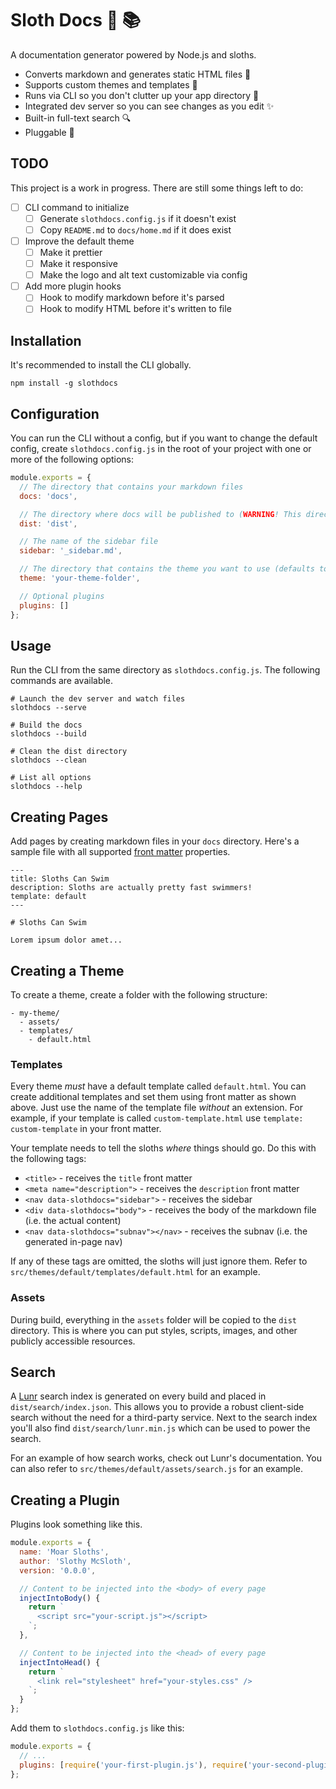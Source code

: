 # Sloth Docs 🦥 📚

A documentation generator powered by Node.js and sloths.

- Converts markdown and generates static HTML files 🌱
- Supports custom themes and templates 🎨
- Runs via CLI so you don't clutter up your app directory 🧹
- Integrated dev server so you can see changes as you edit ✨
- Built-in full-text search 🔍
- Pluggable 🔌

## TODO

This project is a work in progress. There are still some things left to do:

- [ ] CLI command to initialize
  - [ ] Generate `slothdocs.config.js` if it doesn't exist
  - [ ] Copy `README.md` to `docs/home.md` if it does exist
- [ ] Improve the default theme
  - [ ] Make it prettier
  - [ ] Make it responsive
  - [ ] Make the logo and alt text customizable via config
- [ ] Add more plugin hooks
  - [ ] Hook to modify markdown before it's parsed
  - [ ] Hook to modify HTML before it's written to file

## Installation

It's recommended to install the CLI globally.

```shell
npm install -g slothdocs
```

## Configuration

You can run the CLI without a config, but if you want to change the default config, create `slothdocs.config.js` in the root of your project with one or more of the following options:

```js
module.exports = {
  // The directory that contains your markdown files
  docs: 'docs',

  // The directory where docs will be published to (WARNING! This directory is deleted and recreated on every build)
  dist: 'dist',

  // The name of the sidebar file
  sidebar: '_sidebar.md',

  // The directory that contains the theme you want to use (defaults to the built-in theme)
  theme: 'your-theme-folder',

  // Optional plugins
  plugins: []
};
```

## Usage

Run the CLI from the same directory as `slothdocs.config.js`. The following commands are available.

```shell
# Launch the dev server and watch files
slothdocs --serve

# Build the docs
slothdocs --build

# Clean the dist directory
slothdocs --clean

# List all options
slothdocs --help
```

## Creating Pages

Add pages by creating markdown files in your `docs` directory. Here's a sample file with all supported [front matter](https://github.com/jxson/front-matter) properties.

```
---
title: Sloths Can Swim
description: Sloths are actually pretty fast swimmers!
template: default
---

# Sloths Can Swim

Lorem ipsum dolor amet...

```

## Creating a Theme

To create a theme, create a folder with the following structure:

```
- my-theme/
  - assets/
  - templates/
    - default.html
```

### Templates

Every theme _must_ have a default template called `default.html`. You can create additional templates and set them using front matter as shown above. Just use the name of the template file _without_ an extension. For example, if your template is called `custom-template.html` use `template: custom-template` in your front matter.

Your template needs to tell the sloths _where_ things should go. Do this with the following tags:

- `<title>` - receives the `title` front matter
- `<meta name="description">` - receives the `description` front matter
- `<nav data-slothdocs="sidebar">` - receives the sidebar
- `<div data-slothdocs="body">` - receives the body of the markdown file (i.e. the actual content)
- `<nav data-slothdocs="subnav"></nav>` - receives the subnav (i.e. the generated in-page nav)

If any of these tags are omitted, the sloths will just ignore them. Refer to `src/themes/default/templates/default.html` for an example.

### Assets

During build, everything in the `assets` folder will be copied to the `dist` directory. This is where you can put styles, scripts, images, and other publicly accessible resources.

## Search

A [Lunr](https://lunrjs.com/) search index is generated on every build and placed in `dist/search/index.json`. This allows you to provide a robust client-side search without the need for a third-party service. Next to the search index you'll also find `dist/search/lunr.min.js` which can be used to power the search.

For an example of how search works, check out Lunr's documentation. You can also refer to `src/themes/default/assets/search.js` for an example.

## Creating a Plugin

Plugins look something like this.

```js
module.exports = {
  name: 'Moar Sloths',
  author: 'Slothy McSloth',
  version: '0.0.0',

  // Content to be injected into the <body> of every page
  injectIntoBody() {
    return `
      <script src="your-script.js"></script>
    `;
  },

  // Content to be injected into the <head> of every page
  injectIntoHead() {
    return `
      <link rel="stylesheet" href="your-styles.css" />
    `;
  }
};
```

Add them to `slothdocs.config.js` like this:

```js
module.exports = {
  // ...
  plugins: [require('your-first-plugin.js'), require('your-second-plugin.js')]
};
```
